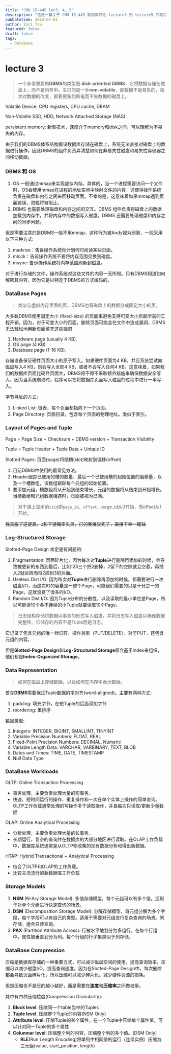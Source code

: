 ```yaml
---
title: "CMU 15-445 lec3, 4, 5"
description: "这是一篇关于 CMU 15-445 数据库导论 lecture3 到 lecture5 的笔记，主要讲了DB的storage存储方面的知识。"
pubDatetime: 2024-07-01
author: Zari Tsu
featured: false
draft: false
tags:
  - Database
---
```


# lecture 3

> 一个非常重要的**DBMS**的类型是 **disk-oriented DBMS**，它将数据存储在磁盘上，而不是内存中。主打的是一手**non-volatile**，即数据不是易失的，每次对数据的改变，都要更新到断电而不失数据的磁盘上。

Volatile Device: CPU registers, CPU cache, DRAM

Non-Volatile SSD, HDD, Network Attached Storage (NAS)

persistent memory: 新型技术，速度介于memory和disk之间，可以理解为不易失的内存。

由于我们的DBMS体系结构假设数据库存储在磁盘上，系统无法直接对磁盘上的数据进行操作，因此DBMS的组件负责弄清楚如何在非易失性磁盘和易失性存储器之间移动数据。

### DBMS 和 OS

1. OS 一般通过mmap来实现虚拟内存。具体的，当一个进程需要访问一个文件时，OS会使用mmap在进程的地址空间中映射文件的内容，这使得操作系统负责在磁盘和内存之间来回移动页面。不幸的是，这意味着如果mmap遇到页面错误，进程将被阻止。
2. DBMS 也需要处理磁盘和内存之间的交互。DBMS 组件负责将磁盘上的数据加载到内存中，并将内存中的数据写入磁盘。DBMS 还需要处理磁盘和内存之间的同步问题。

但是需要注意的是DBMS一般不用mmap，这种行为被Andy视为弱智，一般采用以下三种方式: 

1. madvise：告诉操作系统你计划何时阅读某些页面。
2. mlock：告诉操作系统不要将内存范围交换到磁盘。
3. msync: 告诉操作系统将内存范围刷新到磁盘。

对于进行存储的文件，操作系统对这些文件的内容一无所知。只有DBMS知道如何解密其内容，因为它是以特定于DBMS的方式编码的。

### DataBase Pages

> 类似与虚拟内存里面的页，DBMS也将磁盘上的数据分成固定大小的页。

大多数DBMS使用固定大小 (fixed-size) 的页面来避免支持可变大小页面所需的工程开销。因为，对于可变大小的页面，删除页面可能会在文件中造成漏洞，DBMS无法轻松地用新页面填充这些漏洞

1. Hardware page (usually 4 KB).
2. OS page (4 KB).
3. Database page (1-16 KB).

存储设备保证硬件页面大小的原子写入。如果硬件页面为4 KB，并且系统尝试向磁盘写入4 KB，则会写入全部4 KB，或者不会写入任何4 KB。这意味着，如果我们的数据库页面比硬件页面大，DBMS将不得不采取额外措施来确保数据安全写入，因为当系统崩溃时，程序可以在将数据库页面写入磁盘的过程中进行一半写入。

字节寻址的方式: 

1. Linked List: 链表，每个页面都指向下一个页面。
2. Page Directory: 页面目录，包含每个页面的物理地址。类似于索引。

### Layout of Pages and Tuple

Page = Page Size + Checksum + DBMS version + Transaction Visibility

Tuple = Tuple Header + Tuple Data + Unique ID

Slotted Pages: 页面(page)将插槽(slot)映射到偏移(offset)
1. 目前DBMS中使用的最常见方法。
2. Header跟踪已使用的槽的数量、最后一个已使用槽的起始位置的偏移量，以及一个槽数组，该数组跟踪每个元组的起始位置。
3. 要添加元组，槽数组将从开始到结束增长，元组的数据将从结束到开始增长。当槽数组和元组数据相遇时，页面被视为已满。

> 对于课上显示的`ctid`即`page_id, offset`，page_id从0开始，而offset从1开始。

~~我真服了这键盘，`z`和下键概率失灵，打的我难受死了，直接下单一罐轴~~

### Log-Structured Storage

Slotted-Page Design 肯定是有问题的: 
1. Fragmentation: 页面碎片化，因为每次对**Tuple**进行删除再添加的时候，会导致被更新的东西到最后，比如123三个把2删掉，2留下的空隙就会空着，再插入2就会转而将2插到3的后面。
2. Useless Dist I/O: 因为每次对**Tuple**进行删除再添加的时候，都需要进行一次磁盘I/O，而这次IO的容量是一整个Page，可能我们需要的只是十分之一的Page，这就浪费了很多的I/O。
3. Random Dist I/O: 因为Tuple分布的分散性，以及读取的最小单位是Page，所以可能读10个各不连续的小Tuple就要读取10个Page。

> 日志结构存储将数据以事务的形式写入磁盘，并将日志写入磁盘以确保数据完整性。它储存的内容不是Tuple而是日志。

它记录了包含元组的唯一标识符、操作类型（PUT/DELETE），对于PUT，还包含元组的内容。

但是**Slotted-Page Design**和**Log-Structured Storage**都会基于index来组织，他们都是**Index-Organized Storage**。

### Data Representation

> 如何在磁盘上存储数据，以及如何在内存中表示数据。

首先**DBMS**需要保证Tuple数据的字对齐(word-aligned)。主要有两种方式: 
1. padding: 填充字节，在短Tuple的后面添加字节
2. reordering: 重排序

数据类型: 

1. Integers: INTEGER, BIGINT, SMALLINT, TINYINT
2. Variable Precision Numbers: FLOAT, REAL
3. Fixed-Point Precision Numbers: DECIMAL, Numeric
4. Variable Length Data: VARCHAR, VARBINARY, TEXT, BLOB
5. Dates and Times: TIME, DATE, TIMESTAMP
6. Null Data Type

### DataBase Workloads

OLTP: Online Transaction Processing
* 事务处理，主要负责处理大量的短事务。
* 快速、短时间运行的操作、重复操作和一次在单个实体上操作的简单查询。OLTP工作负载通常处理的写操作多于读取操作，并且每次只读取/更新少量数据

OLAP: Online Analytical Processing
* 分析处理，主要负责处理大量的长事务。
* 长期运行，复杂的查询并在数据库的大部分地区进行读取。在OLAP工作负载中，数据库系统通常是从OLTP侧收集的现有数据分析和得出新数据。

HTAP: Hybrid Transactional + Analytical Processing
* 结合了OLTP和OLAP的工作负载。
* 比较主流流行的新数据库工作负载

### Storage Models

1. **NSM** (N-Ary Storage Model): 多值存储模型，每个元组可以有多个值。适用于对单个元组进行快速查询的场景。
2. **DSM** (Decomposition Storage Model): 分解存储模型，将元组分解为多个字段，每个字段可以有自己的类型。适用于需要对元组进行复杂查询的场景。列存储，适合只读查询。
3. **PAX** (Partition Attribute Across): 行被水平地划分为多组行。在每个行组中，属性被垂直划分为列。每个行组的行子集类似于列存储。

### DataBase Compression

压缩是数据库存储的一种重要方式，可以减少磁盘空间的使用，提高查询效率。压缩可以减少磁盘I/O，提高查询速度。因为在Slotted-Page Design中，每次删除都会导致页面碎片化，所以压缩可以减少碎片化。减少硬件资源的损耗。

但是压缩也不是压的越小越好，而是需要在**速度**和**压缩率**之间做权衡。

其中有四种压缩粒度(Compression Granularity): 
1. **Block level**: 压缩同一个table当中的Tuples
2. **Tuple level**: 压缩整个Tuple的内容(NSM Only)
3. **Attribute level**: 压缩Tuple的某个属性，在一个Tuple中压缩单个属性值。可以针对同一Tuple的多个属性
4. **Columnar level**: 压缩整个列的内容，压缩整个列的多个值。(DSM Only)
   * **RLE**(Run Length Encoding)将单列中相同值的运行（连续实例）压缩为三元组(value, start_position, length)
